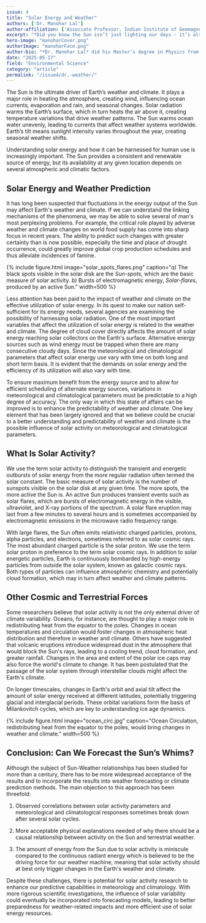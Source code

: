 ```yaml
---
issue: 4
title: "Solar Energy and Weather"
authors: ['Dr. Manohar Lal']
author-affiliation: ['Associate Professor, Indian Institute of Geomagnetism']
excerpt: "*Did you know the Sun isn’t just lighting our days - it’s also powering our weather forecasts and solar panels?* While sunspots and solar flares barely tweak sunlight’s strength, they can actually nudge our climate; think rain patterns shifting or dry spells settling in. Imagine if, by tracking those solar signals, we could better predict cloudy days or droughts, making solar energy smarter and more reliable, and achieve sharper forecasts and greener power planning."
hero-image: "manoharCover.png"
authorImage: "manoharFace.png"
author-bio: "*Dr. Manohar Lal* did his Master's degree in Physics from Gorakhpur University. He did his Ph.D. from Gujarat University (PRL), Ahmedabad. He did CSIR Research Associateship from NPL, New Delhi. He joined IIG Mumbai in 1996 as a Fellow and got superannuation in April 2025 from IIG as an Associate Professor."
date: "2025-05-17"
field: "Environmental Science"
category: "article"
permalink: "/issue4/dr.-weather/"
---
```


The Sun is the ultimate driver of Earth’s weather and climate. It plays a major role in heating the atmosphere, creating wind, influencing ocean currents, evaporation and rain, and seasonal changes. Solar radiation warms the Earth’s surface, which in turn heats the air above it, creating temperature variations that drive weather patterns. The Sun warms ocean water unevenly, leading to currents that affect weather systems worldwide. Earth’s tilt means sunlight intensity varies throughout the year, creating seasonal weather shifts.

Understanding solar energy and how it can be harnessed for human use is increasingly important. The Sun provides a consistent and renewable source of energy, but its availability at any given location depends on several atmospheric and climatic factors.

## Solar Energy and Weather Prediction
It has long been suspected that fluctuations in the energy output of the Sun may affect Earth's weather and climate. If we can understand the linking mechanisms of the phenomena, we may be able to solve several of man's most perplexing problems. For example, the critical role played by adverse weather and climate changes on world food supply has come into sharp focus in recent years. The ability to predict such changes with greater certainty than is now possible,  especially the time and place of drought occurrence, could greatly improve global crop production schedules and thus alleviate incidences of famine.

{% include figure.html image="solar_spots_flares.png" caption="*a)* The black spots visible in the solar disk are the _Sun-spots_, which are the basic measure of solar activity. *b)* Bursts of electromagnetic energy, _Solar-flares_, produced by an active Sun." width=500 %}

Less attention has been paid to the impact of weather and climate on the effective utilization of solar energy. In its quest to make our nation self-sufficient for its energy needs, several agencies are examining the possibility of harnessing solar radiation.  One of the most important variables that affect the utilization of solar energy is related to the weather and climate. The degree of cloud cover directly affects the amount of solar energy reaching solar collectors on the Earth's surface.  Alternative energy sources such as wind energy must be trapped when there are many consecutive cloudy days.  Since the meteorological and climatological parameters that affect solar energy use vary with time on both long and short term basis. It is evident that the demands on solar energy and the efficiency of its utilization will also vary with time.

To ensure maximum benefit from the energy source and to allow for efficient scheduling of alternate energy sources, variations in meteorological and climatological parameters must be predictable to a high degree of accuracy. The only way in which this state of affairs can be improved is to enhance the predictability of weather and climate. One key element that has been largely ignored and that we believe could be crucial to a better understanding and predictability of weather and climate is the possible influence of solar activity on meteorological and climatological parameters.

## What Is Solar Activity?
We use the term solar activity to distinguish the transient and energetic outbursts of solar energy from the more regular radiation often termed the solar constant. The basic measure of solar activity is the number of sunspots visible on the solar disk at any given time.  The more spots, the more active  the Sun is. An active Sun produces transient events such as solar flares,  which are bursts of electromagnetic energy in the visible, ultraviolet, and X-ray portions of the spectrum. A solar flare eruption may last from a few minutes to several  hours and is sometimes accompanied by electromagnetic emissions in the microwave radio frequency range.

With large flares, the Sun often emits relativistic charged particles, protons, alpha particles, and electrons, sometimes referred to as solar cosmic rays. The most abundant charged particle is the solar proton. We use the term solar proton in preference to the term solar cosmic rays. In addition to solar energetic particles, Earth is continuously bombarded by high-energy particles from outside the solar system, known as galactic cosmic rays. Both types of particles can influence atmospheric chemistry and potentially cloud formation, which may in turn affect weather and climate patterns.

## Other Cosmic and Terrestrial Forces
Some researchers believe that solar activity is not the only external driver of climate variability. Oceans, for instance, are thought to play a major role in redistributing heat from the equator to the poles. Changes in ocean temperatures and circulation would foster changes in atmospheric heat distribution and therefore in weather and climate.
Others have suggested that volcanic eruptions introduce widespread dust in the atmosphere that would block the Sun's rays, leading to a cooling trend, cloud formation, and greater rainfall. Changes in the area and extent of the polar ice caps may also force the world's climate to change. It has been postulated that the passage of the solar system through interstellar clouds might affect the Earth's climate.

On longer timescales, changes in Earth's orbit and axial tilt affect the amount of solar energy received at different latitudes, potentially triggering glacial and interglacial periods. These orbital variations form the basis of Milankovitch cycles, which are key to understanding ice age dynamics.

{% include figure.html image="ocean_circ.jpg" caption="Ocean Circulation, redistributing heat from the equator to the poles, would bring changes in weather and climate." width=500 %}

## Conclusion: Can We Forecast the Sun’s Whims?
Although the subject of Sun-Weather relationships has been studied for more than a century, there has to be more widespread acceptance of the results and  to incorporate the results into weather forecasting or climate prediction methods. The main objection to this approach has been threefold:
1. Observed correlations between solar activity parameters and meteorological and climatological responses sometimes break down after several solar cycles.

2. More acceptable physical explanations needed of why there should be a causal relationship between activity on the Sun and terrestrial weather.

3. The amount of energy from the Sun due to solar activity is miniscule compared to the continuous radiant energy which is believed to be the driving force for our weather machine, meaning that solar activity should at best only trigger changes in the Earth's weather and climate.

Despite these challenges, there is potential for solar activity research to enhance our predictive capabilities in meteorology and climatology. With more rigorous scientific investigations, the influence of solar variability could eventually be incorporated into forecasting models, leading to better preparedness for weather-related impacts and more efficient use of solar energy resources.


